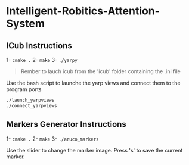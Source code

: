 # Intelligent-Robitics-Attention-System

## ICub Instructions

1- `cmake .`
2- `make`
3- `./yarpy`

> Rember to lauch icub from the 'icub' folder containing the .ini file

Use the bash script to launche the yarp views and connect them to the program ports

``` bash
./launch_yarpviews
./connect_yarpviews
```

## Markers Generator Instructions

1- `cmake .`
2- `make`
3- `./aruco_markers`

Use the slider to change the marker image.
Press 's' to save the current marker.
